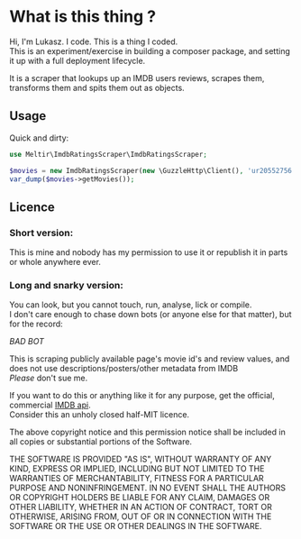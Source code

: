 # What is this thing ?
Hi, I'm Lukasz. I code. This is a thing I coded.  
This is an experiment/exercise in building a composer package, and setting it up with a full deployment lifecycle.  

It is a scraper that lookups up an IMDB users reviews, scrapes them, transforms them and spits them out as objects.  

## Usage

Quick and dirty:

```php
use Meltir\ImdbRatingsScraper\ImdbRatingsScraper;

$movies = new ImdbRatingsScraper(new \GuzzleHttp\Client(), 'ur20552756');
var_dump($movies->getMovies());
```

## Licence

### Short version:
This is mine and nobody has my permission to use it or republish it in parts or whole anywhere ever.    

### Long and snarky version:  
You can look, but you cannot touch, run, analyse, lick or compile.  
I don't care enough to chase down bots (or anyone else for that matter), but for the record:   
  
*BAD BOT*  

This is scraping publicly available page's movie id's and review values, and does not use descriptions/posters/other metadata from IMDB  
_Please_ don't sue me.  
  
If you want to do this or anything like it for any purpose, get the official, commercial [IMDB api](https://developer.imdb.com/ "also, expensive for just messing around").    
Consider this an unholy closed half-MIT licence.      
  
The above copyright notice and this permission notice shall be included in all copies or substantial portions of the Software.    

THE SOFTWARE IS PROVIDED "AS IS", WITHOUT WARRANTY OF ANY KIND, EXPRESS OR IMPLIED, INCLUDING BUT NOT LIMITED TO THE 
WARRANTIES OF MERCHANTABILITY, FITNESS FOR A PARTICULAR PURPOSE AND NONINFRINGEMENT. IN NO EVENT SHALL THE AUTHORS OR
COPYRIGHT HOLDERS BE LIABLE FOR ANY CLAIM, DAMAGES OR OTHER LIABILITY, WHETHER IN AN ACTION OF CONTRACT, TORT OR 
OTHERWISE, ARISING FROM, OUT OF OR IN CONNECTION WITH THE SOFTWARE OR THE USE OR OTHER DEALINGS IN THE SOFTWARE.
